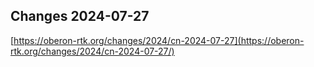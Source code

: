 ## Changes 2024-07-27

[https://oberon-rtk.org/changes/2024/cn-2024-07-27](https://oberon-rtk.org/changes/2024/cn-2024-07-27/)
